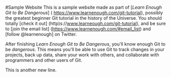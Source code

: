 #Sample Website
This is a sample website made as part of [*Learn Enough Git to Be Dangerous*] (
https://www.learnenough.com/git-tutorial), possibly the greatest beginner Git
tutorial in the history of the Universe.  You should totally [check it out]
(http)s://www.learneough.com/git-tutorial), and be sure to [join the email list]
(https://www.learnenough.com/#email_list) and [follow @learnenough] on Twitter.

After finishing *Learn Enough Git to Be Dangerous*, you'll know enough Git to be
*dangerous*.  This means you'll be able to use Git to track changes in your
projects, back up data, share your work with others, and collaborate with
programmers and other users of Git.

This is another new line.
